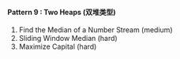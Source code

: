 #### Pattern 9 : Two Heaps (双堆类型)
1. Find the Median of a Number Stream (medium)
2. Sliding Window Median (hard)
3. Maximize Capital (hard)
